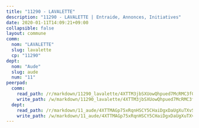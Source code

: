 ```yaml
---
title: "11290 - LAVALETTE"
description: "11290 - LAVALETTE | Entraide, Annonces, Initiatives"
date: 2020-01-11T14:09:21+09:00
collapsible: false
layout: commune
comm:
  nom: "LAVALETTE"
  slug: lavalette
  cp: "11290"
dept:
  nom: "Aude"
  slug: aude
  num: "11"
peerpad:
  comm:
    read_path: /r/markdown/11290_lavalette/4XTTM3jbSXUowQhpued7McRMC3fGsJUZDzccLg6wmZdLynBdL
    write_path: /w/markdown/11290_lavalette/4XTTM3jbSXUowQhpued7McRMC3fGsJUZDzccLg6wmZdLynBdL-K3TgUU2JU58iaXqFsvDe6PP7GY3xqBStkf9g2DdEDit56xsXygTpNbj3roCzZmy5yp16BfCvnBDaYNKkNnpCJ8vJsbfWgHCuCRfHF84j4E2SQci7JR8jDaoJm13pRwGmATjKugze
  dept:
    read_path: /r/markdown/11_aude/4XTTMAGp75xRqnHSCY5CHaiDgxDaUgXuTXvSZDHnY1JdjJiUk
    write_path: /w/markdown/11_aude/4XTTMAGp75xRqnHSCY5CHaiDgxDaUgXuTXvSZDHnY1JdjJiUk-K3TgUenjCPDfs1W21bst2JvrPDW324QBfMvPid11puzXxXGQEeNw9p4QtfnUhSn4LYSwR6UDBQmdr3wFq2CDRGqNz2QynSm58zgCpz2PKP6Y24UTpxW22MudfeZ339ZPKnHm6XTr
---
```


